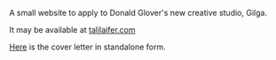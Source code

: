 A small website to apply to Donald Glover's new creative studio, Gilga.

It may be available at [talilaifer.com](https://talilaifer.com/)

[Here](cover-letter.txt) is the cover letter in standalone form.